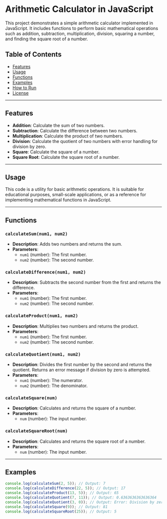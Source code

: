 # Arithmetic Calculator in JavaScript

This project demonstrates a simple arithmetic calculator implemented in JavaScript. It includes functions to perform basic mathematical operations such as addition, subtraction, multiplication, division, squaring a number, and finding the square root of a number.

## Table of Contents

- [Features](#features)
- [Usage](#usage)
- [Functions](#functions)
- [Examples](#examples)
- [How to Run](#how-to-run)
- [License](#license)

---

## Features

- **Addition**: Calculate the sum of two numbers.
- **Subtraction**: Calculate the difference between two numbers.
- **Multiplication**: Calculate the product of two numbers.
- **Division**: Calculate the quotient of two numbers with error handling for division by zero.
- **Square**: Calculate the square of a number.
- **Square Root**: Calculate the square root of a number.

---

## Usage

This code is a utility for basic arithmetic operations. It is suitable for educational purposes, small-scale applications, or as a reference for implementing mathematical functions in JavaScript.

---

## Functions

### `calculateSum(num1, num2)`
- **Description**: Adds two numbers and returns the sum.
- **Parameters**: 
  - `num1` (number): The first number.
  - `num2` (number): The second number.

### `calculateDifference(num1, num2)`
- **Description**: Subtracts the second number from the first and returns the difference.
- **Parameters**: 
  - `num1` (number): The first number.
  - `num2` (number): The second number.

### `calculateProduct(num1, num2)`
- **Description**: Multiplies two numbers and returns the product.
- **Parameters**: 
  - `num1` (number): The first number.
  - `num2` (number): The second number.

### `calculateQuotient(num1, num2)`
- **Description**: Divides the first number by the second and returns the quotient. Returns an error message if division by zero is attempted.
- **Parameters**: 
  - `num1` (number): The numerator.
  - `num2` (number): The denominator.

### `calculateSquare(num)`
- **Description**: Calculates and returns the square of a number.
- **Parameters**: 
  - `num` (number): The input number.

### `calculateSquareRoot(num)`
- **Description**: Calculates and returns the square root of a number.
- **Parameters**: 
  - `num` (number): The input number.

---

## Examples

```javascript
console.log(calculateSum(2, 5)); // Output: 7
console.log(calculateDifference(22, 5)); // Output: 17
console.log(calculateProduct(13, 5)); // Output: 65
console.log(calculateQuotient(7, 11)); // Output: 0.6363636363636364
console.log(calculateQuotient(3, 0)); // Output: Error: Division by zero
console.log(calculateSquare(9)); // Output: 81
console.log(calculateSquareRoot(25)); // Output: 5
